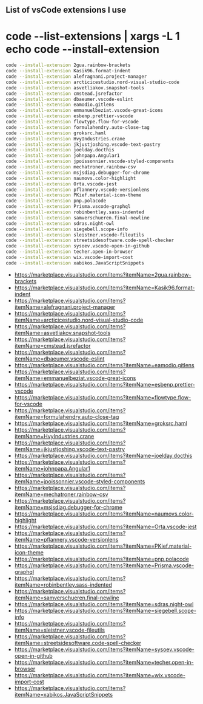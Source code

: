 ## List of vsCode extensions I use

# code --list-extensions | xargs -L 1 echo code --install-extension

```bash
code --install-extension 2gua.rainbow-brackets
code --install-extension Kasik96.format-indent
code --install-extension alefragnani.project-manager
code --install-extension arcticicestudio.nord-visual-studio-code
code --install-extension asvetliakov.snapshot-tools
code --install-extension cmstead.jsrefactor
code --install-extension dbaeumer.vscode-eslint
code --install-extension eamodio.gitlens
code --install-extension emmanuelbeziat.vscode-great-icons
code --install-extension esbenp.prettier-vscode
code --install-extension flowtype.flow-for-vscode
code --install-extension formulahendry.auto-close-tag
code --install-extension groksrc.haml
code --install-extension HvyIndustries.crane
code --install-extension jkjustjoshing.vscode-text-pastry
code --install-extension joelday.docthis
code --install-extension johnpapa.Angular1
code --install-extension jpoissonnier.vscode-styled-components
code --install-extension mechatroner.rainbow-csv
code --install-extension msjsdiag.debugger-for-chrome
code --install-extension naumovs.color-highlight
code --install-extension Orta.vscode-jest
code --install-extension pflannery.vscode-versionlens
code --install-extension PKief.material-icon-theme
code --install-extension pnp.polacode
code --install-extension Prisma.vscode-graphql
code --install-extension robinbentley.sass-indented
code --install-extension samverschueren.final-newline
code --install-extension sdras.night-owl
code --install-extension siegebell.scope-info
code --install-extension sleistner.vscode-fileutils
code --install-extension streetsidesoftware.code-spell-checker
code --install-extension sysoev.vscode-open-in-github
code --install-extension techer.open-in-browser
code --install-extension wix.vscode-import-cost
code --install-extension xabikos.JavaScriptSnippets
```

- https://marketplace.visualstudio.com/items?itemName=2gua.rainbow-brackets
- https://marketplace.visualstudio.com/items?itemName=Kasik96.format-indent
- https://marketplace.visualstudio.com/items?itemName=alefragnani.project-manager
- https://marketplace.visualstudio.com/items?itemName=arcticicestudio.nord-visual-studio-code
- https://marketplace.visualstudio.com/items?itemName=asvetliakov.snapshot-tools
- https://marketplace.visualstudio.com/items?itemName=cmstead.jsrefactor
- https://marketplace.visualstudio.com/items?itemName=dbaeumer.vscode-eslint
- https://marketplace.visualstudio.com/items?itemName=eamodio.gitlens
- https://marketplace.visualstudio.com/items?itemName=emmanuelbeziat.vscode-great-icons
- https://marketplace.visualstudio.com/items?itemName=esbenp.prettier-vscode
- https://marketplace.visualstudio.com/items?itemName=flowtype.flow-for-vscode
- https://marketplace.visualstudio.com/items?itemName=formulahendry.auto-close-tag
- https://marketplace.visualstudio.com/items?itemName=groksrc.haml
- https://marketplace.visualstudio.com/items?itemName=HvyIndustries.crane
- https://marketplace.visualstudio.com/items?itemName=jkjustjoshing.vscode-text-pastry
- https://marketplace.visualstudio.com/items?itemName=joelday.docthis
- https://marketplace.visualstudio.com/items?itemName=johnpapa.Angular1
- https://marketplace.visualstudio.com/items?itemName=jpoissonnier.vscode-styled-components
- https://marketplace.visualstudio.com/items?itemName=mechatroner.rainbow-csv
- https://marketplace.visualstudio.com/items?itemName=msjsdiag.debugger-for-chrome
- https://marketplace.visualstudio.com/items?itemName=naumovs.color-highlight
- https://marketplace.visualstudio.com/items?itemName=Orta.vscode-jest
- https://marketplace.visualstudio.com/items?itemName=pflannery.vscode-versionlens
- https://marketplace.visualstudio.com/items?itemName=PKief.material-icon-theme
- https://marketplace.visualstudio.com/items?itemName=pnp.polacode
- https://marketplace.visualstudio.com/items?itemName=Prisma.vscode-graphql
- https://marketplace.visualstudio.com/items?itemName=robinbentley.sass-indented
- https://marketplace.visualstudio.com/items?itemName=samverschueren.final-newline
- https://marketplace.visualstudio.com/items?itemName=sdras.night-owl
- https://marketplace.visualstudio.com/items?itemName=siegebell.scope-info
- https://marketplace.visualstudio.com/items?itemName=sleistner.vscode-fileutils
- https://marketplace.visualstudio.com/items?itemName=streetsidesoftware.code-spell-checker
- https://marketplace.visualstudio.com/items?itemName=sysoev.vscode-open-in-github
- https://marketplace.visualstudio.com/items?itemName=techer.open-in-browser
- https://marketplace.visualstudio.com/items?itemName=wix.vscode-import-cost
- https://marketplace.visualstudio.com/items?itemName=xabikos.JavaScriptSnippets
